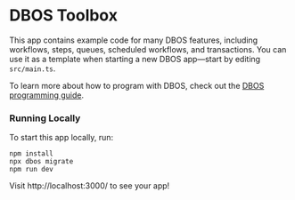 # DBOS Toolbox

This app contains example code for many DBOS features, including workflows, steps, queues, scheduled workflows, and transactions.
You can use it as a template when starting a new DBOS app&mdash;start by editing `src/main.ts`.

To learn more about how to program with DBOS, check out the [DBOS programming guide](https://docs.dbos.dev/typescript/programming-guide).

### Running Locally

To start this app locally, run:

```shell
npm install
npx dbos migrate
npm run dev
```

Visit http://localhost:3000/ to see your app!